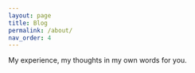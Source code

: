 ```yaml
---
layout: page
title: Blog
permalink: /about/
nav_order: 4
---
```


My experience, my thoughts in my own words for you.
